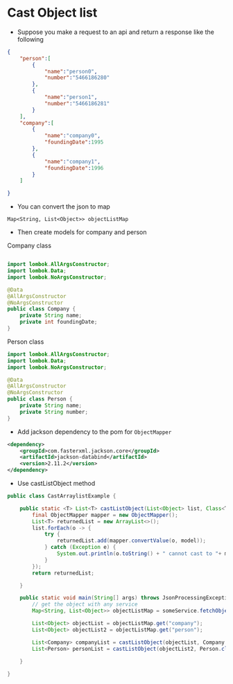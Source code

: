 # Cast Object list

- Suppose you make a request to an api and return a response like the following 

```json
{
    "person":[
        {
            "name":"person0",
            "number":"5466186280"
        },
        {
            "name":"person1",
            "number":"5466186281"
        }
    ],
    "company":[
        {
            "name":"company0",
            "foundingDate":1995
        },
        {
            "name":"company1",
            "foundingDate":1996
        }
    ]

}
```

- You can convert the json to map 

```
Map<String, List<Object>> objectListMap
```

- Then create models for company and person

Company class
```java

import lombok.AllArgsConstructor;
import lombok.Data;
import lombok.NoArgsConstructor;

@Data
@AllArgsConstructor
@NoArgsConstructor
public class Company {
    private String name;
    private int foundingDate;
}
```

Person class
```java
import lombok.AllArgsConstructor;
import lombok.Data;
import lombok.NoArgsConstructor;

@Data
@AllArgsConstructor
@NoArgsConstructor
public class Person {
    private String name;
    private String number;
}
```
- Add jackson dependency to the pom for `ObjectMapper`

```xml
<dependency>
    <groupId>com.fasterxml.jackson.core</groupId>
    <artifactId>jackson-databind</artifactId>
    <version>2.11.2</version>
</dependency>
```

- Use castListObject method

```java
public class CastArraylistExample {

    public static <T> List<T> castListObject(List<Object> list, Class<T> model) {
        final ObjectMapper mapper = new ObjectMapper();
        List<T> returnedList = new ArrayList<>();
        list.forEach(o -> {
            try {
                returnedList.add(mapper.convertValue(o, model));
            } catch (Exception e) {
                System.out.println(o.toString() + " cannot cast to "+ model.getSimpleName());
            }
        });
        return returnedList;

    }

    public static void main(String[] args) throws JsonProcessingException {
        // get the object with any service
        Map<String, List<Object>> objectListMap = someService.fetchObject();

        List<Object> objectList = objectListMap.get("company");
        List<Object> objectList2 = objectListMap.get("person");

        List<Company> companyList = castListObject(objectList, Company.class);
        List<Person> personList = castListObject(objectList2, Person.class);
        
    }

}
```